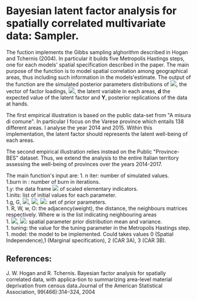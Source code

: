 # Bayesian latent factor analysis for spatially correlated multivariate data: Sampler.

The fuction implements the Gibbs sampling alghorithm described in Hogan and Tchernis (2004).
In particular it builds five Metropolis Hastings steps, one for each models' spatial specification described in the paper. The main purpose of the function is to model spatial correlation among geographical areas, thus including such information in the models'estimate. The output of the function are the simulated posterior parameters distributions of <img src="https://render.githubusercontent.com/render/math?math=\boldsymbol{\lambda}">, the vector of factor loadings,  <img src="https://render.githubusercontent.com/render/math?math=\delta_i">, the latent variable in each areas, **d** the expected value of the latent factor and **Y**, posterior replications of the data at hands. 

The first empirical illustration is based on the public data-set from "A misura di comune". In particular I focus on the Varese province which entails 138 different areas. I analyse the year 2014 and 2015.  Within this implementation, the latent factor should represents the latent well-being of each areas.

The second empirical illustration relies instead on the Public "Province-BES" dataset. Thus, we extend the analysis to the entire Italian territory assessing the well-being of provinces over the years 2014-2017. 

The main function's input are:
     1. n iter: number of simulated values.    
     1.burn in : number of burn in iterations.     
     1.y: the data frame <img src="https://render.githubusercontent.com/render/math?math={N\times D}"> of scaled elementary indicators.      
     1.inits: list of initial values for each parameter.       
     1.g, G, <img src="https://render.githubusercontent.com/render/math?math={\alpha}">, <img src="https://render.githubusercontent.com/render/math?math={\beta}">, <img src="https://render.githubusercontent.com/render/math?math={V_\mu}">: set of prior parameters.       
    1. R, W, w, O: the adjacency(weight), the distance, the neighbours matrices respectively. Where w is the list indicating neighbouring areas       
    1. <img src="https://render.githubusercontent.com/render/math?math={mu_a}">, <img src="https://render.githubusercontent.com/render/math?math={V_a}">: spatial parameter prior   distribution mean and variance.        
    1. tuning: the value for the tuning parameter in the Metropolis Hastings step.        
    1. model: the model to be implemented. Could takes values 0 (Spatial Independence),1 (Marginal specification), 2 (CAR 3A), 3 (CAR 3B). 


## References:

J. W. Hogan and R. Tchernis.  Bayesian factor analysis for spatially correlated data, with applica-tion to summarizing area-level material deprivation from census data.Journal of the American Statistical Association, 99(466):314–324, 2004
